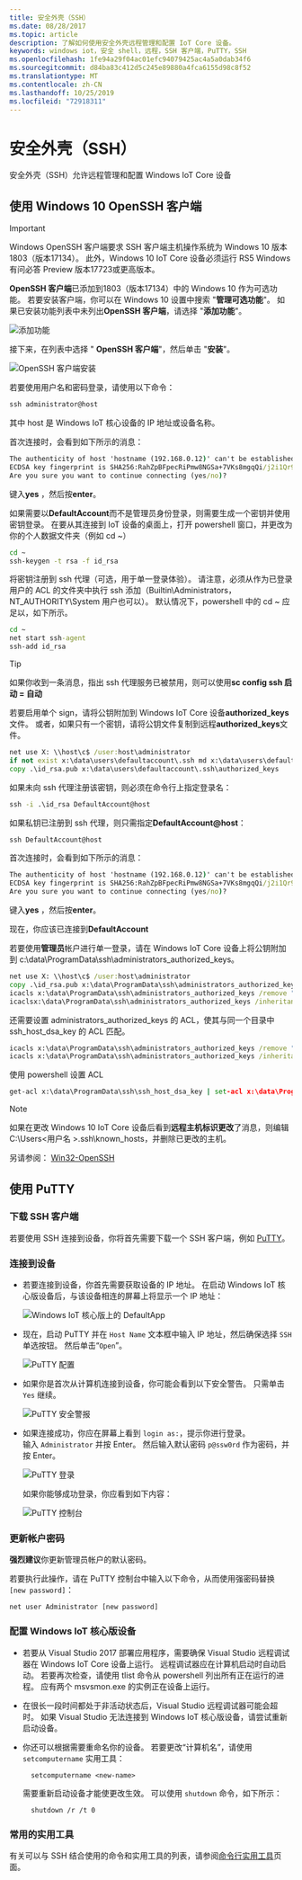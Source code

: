 ```yaml
---
title: 安全外壳（SSH）
ms.date: 08/28/2017
ms.topic: article
description: 了解如何使用安全外壳远程管理和配置 IoT Core 设备。
keywords: windows iot，安全 shell，远程，SSH 客户端，PuTTY，SSH
ms.openlocfilehash: 1fe94a29f04ac01efc94079425ac4a5a0dab34f6
ms.sourcegitcommit: d84ba83c412d5c245e89880a4fca6155d98c8f52
ms.translationtype: MT
ms.contentlocale: zh-CN
ms.lasthandoff: 10/25/2019
ms.locfileid: "72918311"
---
```

# <a name="secure-shell-ssh"></a>安全外壳（SSH）
安全外壳（SSH）允许远程管理和配置 Windows IoT Core 设备

## <a name="using-the-windows-10-openssh-client"></a>使用 Windows 10 OpenSSH 客户端
> [!IMPORTANT]
> Windows OpenSSH 客户端要求 SSH 客户端主机操作系统为 Windows 10 版本1803（版本17134）。 此外，Windows 10 IoT Core 设备必须运行 RS5 Windows 有问必答 Preview 版本17723或更高版本。

**OpenSSH 客户端**已添加到1803（版本17134）中的 Windows 10 作为可选功能。 若要安装客户端，你可以在 Windows 10 设置中搜索 "**管理可选功能**"。 如果已安装功能列表中未列出**OpenSSH 客户端**，请选择 "**添加功能**"。

![添加功能](../media/SSH/add_a_feature.png)

接下来，在列表中选择 " **OpenSSH 客户端**"，然后单击 "**安装**"。

![OpenSSH 客户端安装](../media/SSH/optional_features.png)

若要使用用户名和密码登录，请使用以下命令：

```cmd
ssh administrator@host
```

其中 host 是 Windows IoT 核心设备的 IP 地址或设备名称。

首次连接时，会看到如下所示的消息：

```cmd
The authenticity of host 'hostname (192.168.0.12)' can't be established.
ECDSA key fingerprint is SHA256:RahZpBFpecRiPmw8NGSa+7VKs8mgqQi/j2i1Qr9lUNU.
Are you sure you want to continue connecting (yes/no)?
```

键入**yes** ，然后按**enter**。

如果需要以**DefaultAccount**而不是管理员身份登录，则需要生成一个密钥并使用密钥登录。  在要从其连接到 IoT 设备的桌面上，打开 powershell 窗口，并更改为你的个人数据文件夹（例如 cd ~）

```cmd
cd ~
ssh-keygen -t rsa -f id_rsa
```

将密钥注册到 ssh 代理（可选，用于单一登录体验）。  请注意，必须从作为已登录用户的 ACL 的文件夹中执行 ssh 添加（Builtin\Administrators，NT_AUTHORITY\System 用户也可以）。  默认情况下，powershell 中的 cd ~ 应足以，如下所示。

```cmd
cd ~
net start ssh-agent
ssh-add id_rsa
```

> [!TIP]
> 如果你收到一条消息，指出 ssh 代理服务已被禁用，则可以使用**sc config ssh 启动 = 自动**

若要启用单个 sign，请将公钥附加到 Windows IoT Core 设备**authorized_keys**文件。  或者，如果只有一个密钥，请将公钥文件复制到远程**authorized_keys**文件。

```cmd
net use X: \\host\c$ /user:host\administrator
if not exist x:\data\users\defaultaccount\.ssh md x:\data\users\defaultaccount\.ssh
copy .\id_rsa.pub x:\data\users\defaultaccount\.ssh\authorized_keys
```

如果未向 ssh 代理注册该密钥，则必须在命令行上指定登录名： 

```cmd
ssh -i .\id_rsa DefaultAccount@host
```

如果私钥已注册到 ssh 代理，则只需指定<strong>DefaultAccount@host</strong>：

```cmd
ssh DefaultAccount@host
```

首次连接时，会看到如下所示的消息：

```cmd
The authenticity of host 'hostname (192.168.0.12)' can't be established.
ECDSA key fingerprint is SHA256:RahZpBFpecRiPmw8NGSa+7VKs8mgqQi/j2i1Qr9lUNU.
Are you sure you want to continue connecting (yes/no)?
```

键入**yes** ，然后按**enter**。

现在，你应该已连接到**DefaultAccount**

若要使用**管理员**帐户进行单一登录，请在 Windows IoT Core 设备上将公钥附加到 c:\data\ProgramData\ssh\administrators_authorized_keys。 

```cmd
net use X: \\host\c$ /user:host\administrator
copy .\id_rsa.pub x:\data\ProgramData\ssh\administrators_authorized_keys
icacls x:\data\ProgramData\ssh\administrators_authorized_keys /remove "NT AUTHORITY\Authenticated Users"
icaclsx:\data\ProgramData\ssh\administrators_authorized_keys /inheritance:r
```

还需要设置 administrators_authorized_keys 的 ACL，使其与同一个目录中 ssh_host_dsa_key 的 ACL 匹配。

```cmd
icacls x:\data\ProgramData\ssh\administrators_authorized_keys /remove "NT AUTHORITY\Authenticated Users"
icacls x:\data\ProgramData\ssh\administrators_authorized_keys /inheritance:r
```

使用 powershell 设置 ACL

```cmd
get-acl x:\data\ProgramData\ssh\ssh_host_dsa_key | set-acl x:\data\ProgramData\ssh\administrators_authorized_keys
```

> [!NOTE]
> 如果在更改 Windows 10 IoT Core 设备后看到**远程主机标识更改**了消息，则编辑 C:\Users\<用户名 >\.ssh\known_hosts，并删除已更改的主机。

另请参阅： [Win32-OpenSSH](https://github.com/PowerShell/Win32-OpenSSH/wiki/ssh.exe-examples)

## <a name="using-putty"></a>使用 PuTTY

### <a name="download-a-ssh-client"></a>下载 SSH 客户端
若要使用 SSH 连接到设备，你将首先需要下载一个 SSH 客户端，例如 [PuTTY](http://the.earth.li/~sgtatham/putty/latest/x86/putty.exe)。

### <a name="connect-to-your-device"></a>连接到设备
* 若要连接到设备，你首先需要获取设备的 IP 地址。  在启动 Windows IoT 核心版设备后，与该设备相连的屏幕上将显示一个 IP 地址：

    ![Windows IoT 核心版上的 DefaultApp](../media/SSH/DefaultApp.png)

* 现在，启动 PuTTY 并在 `Host Name` 文本框中输入 IP 地址，然后确保选择 `SSH` 单选按钮。  然后单击“`Open`”。

    ![PuTTY 配置](../media/SSH/putty_config.png)

* 如果你是首次从计算机连接到设备，你可能会看到以下安全警告。  只需单击 `Yes` 继续。

    ![PuTTY 安全警报](../media/SSH/putty_security_prompt.png)

* 如果连接成功，你应在屏幕上看到 `login as:`，提示你进行登录。  
    输入 `Administrator` 并按 Enter。  然后输入默认密码 `p@ssw0rd` 作为密码，并按 Enter。

    ![PuTTY 登录](../media/SSH/putty_login.png)

    如果你能够成功登录，你应看到如下内容：

    ![PuTTY 控制台](../media/ssh/putty_console.png)

### <a name="update-account-password"></a>更新帐户密码

**强烈建议**你更新管理员帐户的默认密码。

若要执行此操作，请在 PuTTY 控制台中输入以下命令，从而使用强密码替换 `[new password]`：
    
    net user Administrator [new password]
    
### <a name="configure-your-windows-iot-core-device"></a>配置 Windows IoT 核心版设备
* 若要从 Visual Studio 2017 部署应用程序，需要确保 Visual Studio 远程调试器在 Windows IoT Core 设备上运行。 远程调试器应在计算机启动时自动启动。 若要再次检查，请使用 tlist 命令从 powershell 列出所有正在运行的进程。 应有两个 msvsmon.exe 的实例正在设备上运行。

* 在很长一段时间都处于非活动状态后，Visual Studio 远程调试器可能会超时。 如果 Visual Studio 无法连接到 Windows IoT 核心版设备，请尝试重新启动设备。

* 你还可以根据需要重命名你的设备。 若要更改“计算机名”，请使用 `setcomputername` 实用工具：

        setcomputername <new-name>

    需要重新启动设备才能使更改生效。 可以使用 `shutdown` 命令，如下所示：

        shutdown /r /t 0
        
### <a name="commonly-used-utilities"></a>常用的实用工具

有关可以与 SSH 结合使用的命令和实用工具的列表，请参阅[命令行实用工具](../manage-your-device/CommandLineUtils.md)页面。
